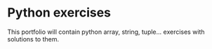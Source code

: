 # Python exercises

This portfolio will contain python array, string, tuple... exercises with solutions to them.
